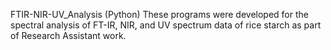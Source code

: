 FTIR-NIR-UV_Analysis (Python)
These programs were developed for the spectral analysis of FT-IR, NIR, and UV spectrum data of rice starch as part of Research Assistant work.
